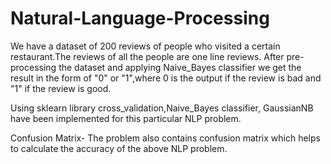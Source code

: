 # Natural-Language-Processing

We have a dataset of 200 reviews of people who visited a certain restaurant.The reviews of all the people are one line reviews.
After pre-processing the dataset and applying Naive_Bayes classifier we get the result in the form of "0" or "1",where 0 is the output if the review is bad and "1" if the review is good.

Using sklearn library  cross_validation,Naive_Bayes classifier, GaussianNB have been implemented for this particular NLP problem.

Confusion Matrix-
The problem also contains confusion matrix which helps to calculate the accuracy of the above NLP problem.



